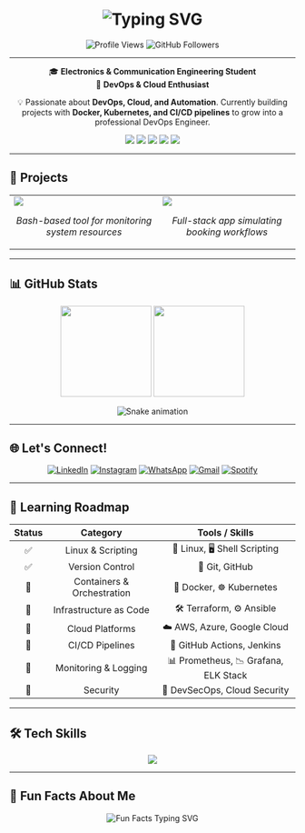 <h1 align="center"> 
  <img src="https://readme-typing-svg.herokuapp.com?font=Fira+Code&size=20&duration=2500&pause=800&color=36BCF7&center=true&vCenter=true&width=500&lines=Hi%2C+I'm+Muhammad+Ahmed!;Aspiring+DevOps+Engineer;Cloud+%26+Automation+Enthusiast" alt="Typing SVG" />
</h1>

<p align="center">
  <img src="https://komarev.com/ghpvc/?username=Muhammad-296&style=flat-square&color=blueviolet" alt="Profile Views"/>
  <img src="https://img.shields.io/github/followers/Muhammad-296?label=Followers&style=flat-square&color=ff69b4" alt="GitHub Followers"/>
</p>

---

<p align="center">
  🎓 <b>Electronics & Communication Engineering Student</b> <br>
  🚀 <b>DevOps & Cloud Enthusiast</b>
</p>

<p align="center">
  💡 Passionate about <b>DevOps, Cloud, and Automation</b>.  
  Currently building projects with <b>Docker, Kubernetes, and CI/CD pipelines</b> to grow into a professional DevOps Engineer.
</p>

<p align="center">
  <!-- Core Tools Badges -->
  <img src="https://img.shields.io/badge/Docker-2496ED?style=flat-square&logo=docker&logoColor=white"/>
  <img src="https://img.shields.io/badge/Kubernetes-326CE5?style=flat-square&logo=kubernetes&logoColor=white"/>
  <img src="https://img.shields.io/badge/Terraform-7B42BC?style=flat-square&logo=terraform&logoColor=white"/>
  <img src="https://img.shields.io/badge/AWS-FF9900?style=flat-square&logo=amazon-aws&logoColor=white"/>
  <img src="https://img.shields.io/badge/Azure-0089D6?style=flat-square&logo=microsoft-azure&logoColor=white"/>
</p>

---

## 🚀 Projects  

<div align="center">

<table>
  <tr>
    <td>
      <a href="https://github.com/Muhammad-296/linux-system-monitor">
        <img src="https://github-readme-stats.vercel.app/api/pin/?username=Muhammad-296&repo=linux-system-monitor&theme=tokyonight&hide_border=true&card_width=300" />
      </a><br>
      <p align="center"><i>Bash-based tool for monitoring system resources</i></p>
    </td>
    <td>
      <a href="https://github.com/Muhammad-296/Flight-Reservation-App">
        <img src="https://github-readme-stats.vercel.app/api/pin/?username=Muhammad-296&repo=Flight-Reservation-App&theme=tokyonight&hide_border=true&card_width=300" />
      </a><br>
      <p align="center"><i>Full-stack app simulating booking workflows</i></p>
    </td>
  </tr>
</table>

</div>

---

## 📊 GitHub Stats  

<p align="center">
  <img src="https://github-readme-stats.vercel.app/api?username=Muhammad-296&show_icons=true&theme=tokyonight&hide_border=true&count_private=true" height="160" />
  <img src="https://github-readme-stats.vercel.app/api/top-langs/?username=Muhammad-296&layout=compact&theme=tokyonight&hide_border=true" height="160" />
</p>

<p align="center">
  <img src="https://github.com/Muhammad-296/Muhammad-296/blob/output/github-contribution-grid-snake.svg" alt="Snake animation" />
</p>

---

## 🌐 Let's Connect!  

<div align="center">

[![LinkedIn](https://readmecodegen.vercel.app/api/social-icon?name=linkedin&animation=pulse&size=40&color=0077B5)](https://www.linkedin.com/in/muhammad-abdulhamid/)
[![Instagram](https://readmecodegen.vercel.app/api/social-icon?name=instagram&animation=glow&size=40&color=E4405F)](https://instagram.com/muhammad.ahmed.abdullhamid.29)
[![WhatsApp](https://readmecodegen.vercel.app/api/social-icon?name=whatsapp&animation=shake&size=40&color=25D366)](https://wa.me/201274783955)
[![Gmail](https://readmecodegen.vercel.app/api/social-icon?name=gmail&animation=bounce&size=40&color=D14836)](mailto:muhammad.al.ajami.se@gmail.com)
[![Spotify](https://readmecodegen.vercel.app/api/social-icon?name=spotify&animation=glow&size=40&color=1DB954)](https://open.spotify.com/user/31rnvw4fq3juyp6p3uytu7y2ffbe)

</div>

---

## 🌱 Learning Roadmap  

<div align="center">

| Status | Category                   | Tools / Skills                       |
|:------:|:--------------------------:|:------------------------------------:|
| ✅     | Linux & Scripting          | 🐧 Linux, 🖥️ Shell Scripting          |
| ✅     | Version Control            | 🔧 Git, GitHub                        |
| 🚀     | Containers & Orchestration | 🐳 Docker, ☸️ Kubernetes              |
| 🚀     | Infrastructure as Code     | 🛠️ Terraform, ⚙️ Ansible              |
| 🚀     | Cloud Platforms            | ☁️ AWS, Azure, Google Cloud           |
| 🚀     | CI/CD Pipelines            | 🔄 GitHub Actions, Jenkins            |
| 🎯     | Monitoring & Logging       | 📊 Prometheus, 📉 Grafana, ELK Stack  |
| 🎯     | Security                   | 🔐 DevSecOps, Cloud Security          |

</div>

---

## 🛠️ Tech Skills  

<p align="center">
  <img src="https://skillicons.dev/icons?i=linux,git,python,c,html,css,js,docker,kubernetes,terraform,ansible,jenkins,aws,azure,gcp,prometheus,grafana&theme=light&perline=8" />
</p>

---

## 🎉 Fun Facts About Me  

<p align="center">

<img src="https://readme-typing-svg.herokuapp.com?font=Fira+Code&size=20&duration=2500&pause=1000&color=36BCF7&center=true&vCenter=true&width=700&lines=🌍+I+deploy+to+the+cloud+like+others+send+a+text.;🐳+My+spirit+animal+is+a+Docker+whale.;⌛+I+write+CI%2FCD+pipelines+faster+than+I+name+variables.;☕+Coffee+%2B+Bash+scripts+%3D+Infinite+energy+loop.;⚡+I+break+things+just+to+automate+fixing+them.;🔄+My+favorite+bug+is+the+one+that+automates+itself.;🛠️+I+treat+YAML+files+like+sacred+scripts." alt="Fun Facts Typing SVG" />

</p>
